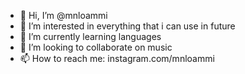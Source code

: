 - 👋 Hi, I’m @mnloammi
- 👀 I’m interested in everything that i can use in future
- 🌱 I’m currently learning languages
- 💞️ I’m looking to collaborate on music
- 📫 How to reach me: instagram.com/mnloammi

<!---
mnloammi/mnloammi is a ✨ special ✨ repository because its `README.md` (this file) appears on your GitHub profile.
You can click the Preview link to take a look at your changes.
--->
